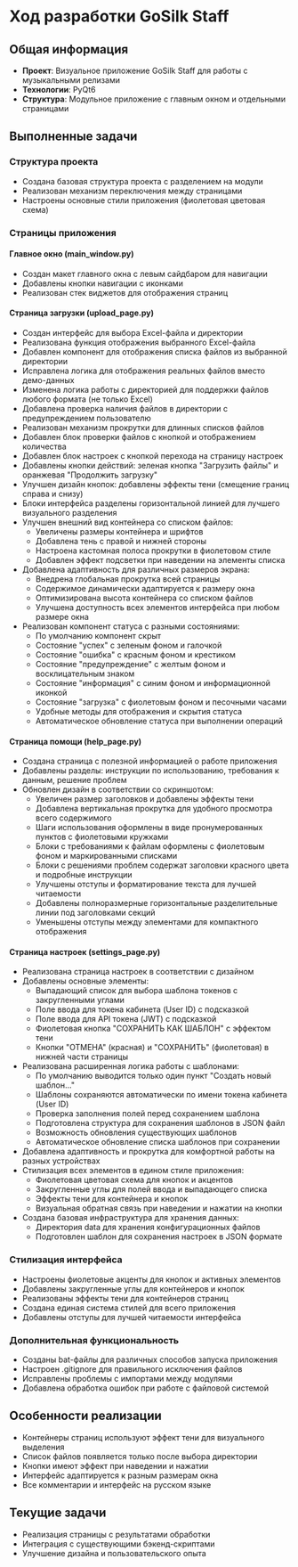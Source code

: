 # Ход разработки GoSilk Staff

## Общая информация
- **Проект**: Визуальное приложение GoSilk Staff для работы с музыкальными релизами
- **Технологии**: PyQt6
- **Структура**: Модульное приложение с главным окном и отдельными страницами

## Выполненные задачи

### Структура проекта
- Создана базовая структура проекта с разделением на модули
- Реализован механизм переключения между страницами
- Настроены основные стили приложения (фиолетовая цветовая схема)

### Страницы приложения

#### Главное окно (main_window.py)
- Создан макет главного окна с левым сайдбаром для навигации
- Добавлены кнопки навигации с иконками
- Реализован стек виджетов для отображения страниц

#### Страница загрузки (upload_page.py)
- Создан интерфейс для выбора Excel-файла и директории
- Реализована функция отображения выбранного Excel-файла
- Добавлен компонент для отображения списка файлов из выбранной директории
- Исправлена логика для отображения реальных файлов вместо демо-данных
- Изменена логика работы с директорией для поддержки файлов любого формата (не только Excel)
- Добавлена проверка наличия файлов в директории с предупреждением пользователю
- Реализован механизм прокрутки для длинных списков файлов
- Добавлен блок проверки файлов с кнопкой и отображением количества
- Добавлен блок настроек с кнопкой перехода на страницу настроек
- Добавлены кнопки действий: зеленая кнопка "Загрузить файлы" и оранжевая "Продолжить загрузку"
- Улучшен дизайн кнопок: добавлены эффекты тени (смещение границ справа и снизу)
- Блоки интерфейса разделены горизонтальной линией для лучшего визуального разделения
- Улучшен внешний вид контейнера со списком файлов:
  - Увеличены размеры контейнера и шрифтов
  - Добавлена тень с правой и нижней стороны
  - Настроена кастомная полоса прокрутки в фиолетовом стиле
  - Добавлен эффект подсветки при наведении на элементы списка
- Добавлена адаптивность для различных размеров экрана:
  - Внедрена глобальная прокрутка всей страницы
  - Содержимое динамически адаптируется к размеру окна
  - Оптимизирована высота контейнера со списком файлов
  - Улучшена доступность всех элементов интерфейса при любом размере окна
- Реализован компонент статуса с разными состояниями:
  - По умолчанию компонент скрыт
  - Состояние "успех" с зеленым фоном и галочкой
  - Состояние "ошибка" с красным фоном и крестиком
  - Состояние "предупреждение" с желтым фоном и восклицательным знаком
  - Состояние "информация" с синим фоном и информационной иконкой
  - Состояние "загрузка" с фиолетовым фоном и песочными часами
  - Удобные методы для отображения и скрытия статуса
  - Автоматическое обновление статуса при выполнении операций

#### Страница помощи (help_page.py)
- Создана страница с полезной информацией о работе приложения
- Добавлены разделы: инструкции по использованию, требования к данным, решение проблем
- Обновлен дизайн в соответствии со скриншотом:
  - Увеличен размер заголовков и добавлены эффекты тени
  - Добавлена вертикальная прокрутка для удобного просмотра всего содержимого
  - Шаги использования оформлены в виде пронумерованных пунктов с фиолетовыми кружками
  - Блоки с требованиями к файлам оформлены с фиолетовым фоном и маркированными списками
  - Блоки с решениями проблем содержат заголовки красного цвета и подробные инструкции
  - Улучшены отступы и форматирование текста для лучшей читаемости
  - Добавлены полноразмерные горизонтальные разделительные линии под заголовками секций
  - Уменьшены отступы между элементами для компактного отображения

#### Страница настроек (settings_page.py)
- Реализована страница настроек в соответствии с дизайном
- Добавлены основные элементы:
  - Выпадающий список для выбора шаблона токенов с закругленными углами
  - Поле ввода для токена кабинета (User ID) с подсказкой
  - Поле ввода для API токена (JWT) с подсказкой
  - Фиолетовая кнопка "СОХРАНИТЬ КАК ШАБЛОН" с эффектом тени
  - Кнопки "ОТМЕНА" (красная) и "СОХРАНИТЬ" (фиолетовая) в нижней части страницы
- Реализована расширенная логика работы с шаблонами:
  - По умолчанию выводится только один пункт "Создать новый шаблон..."
  - Шаблоны сохраняются автоматически по имени токена кабинета (User ID)
  - Проверка заполнения полей перед сохранением шаблона
  - Подготовлена структура для сохранения шаблонов в JSON файл
  - Возможность обновления существующих шаблонов
  - Автоматическое обновление списка шаблонов при сохранении
- Добавлена адаптивность и прокрутка для комфортной работы на разных устройствах
- Стилизация всех элементов в едином стиле приложения:
  - Фиолетовая цветовая схема для кнопок и акцентов
  - Закругленные углы для полей ввода и выпадающего списка
  - Эффекты тени для контейнера и кнопок
  - Визуальная обратная связь при наведении и нажатии на кнопки
- Создана базовая инфраструктура для хранения данных:
  - Директория data для хранения конфигурационных файлов
  - Подготовлен шаблон для сохранения настроек в JSON формате

### Стилизация интерфейса
- Настроены фиолетовые акценты для кнопок и активных элементов
- Добавлены закругленные углы для контейнеров и кнопок
- Реализованы эффекты тени для контейнеров страниц
- Создана единая система стилей для всего приложения
- Добавлены отступы для лучшей читаемости интерфейса

### Дополнительная функциональность
- Созданы bat-файлы для различных способов запуска приложения
- Настроен .gitignore для правильного исключения файлов
- Исправлены проблемы с импортами между модулями
- Добавлена обработка ошибок при работе с файловой системой

## Особенности реализации
- Контейнеры страниц используют эффект тени для визуального выделения
- Список файлов появляется только после выбора директории
- Кнопки имеют эффект при наведении и нажатии
- Интерфейс адаптируется к разным размерам окна
- Все комментарии и интерфейс на русском языке

## Текущие задачи
- Реализация страницы с результатами обработки
- Интеграция с существующими бэкенд-скриптами
- Улучшение дизайна и пользовательского опыта 